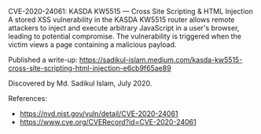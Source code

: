 CVE-2020-24061: KASDA KW5515 — Cross Site Scripting & HTML Injection
A stored XSS vulnerability in the KASDA KW5515 router allows remote attackers to inject and execute arbitrary JavaScript in a user's browser, leading to potential compromise. The vulnerability is triggered when the victim views a page containing a malicious payload.

Published a write-up: https://sadikul-islam.medium.com/kasda-kw5515-cross-site-scripting-html-injection-e6cb9f65ae89

Discovered by Md. Sadikul Islam, July 2020.

References:
 - https://nvd.nist.gov/vuln/detail/CVE-2020-24061
 - https://www.cve.org/CVERecord?id=CVE-2020-24061
